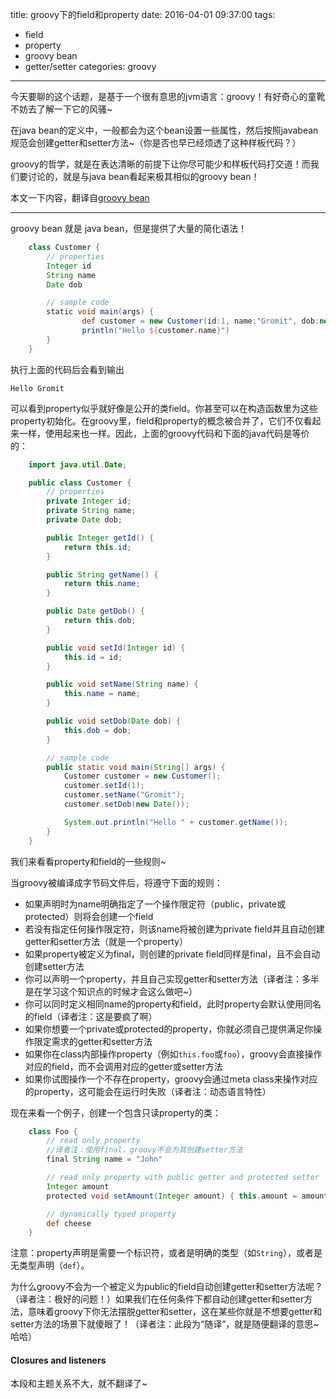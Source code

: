 title:  groovy下的field和property
date: 2016-04-01 09:37:00
tags:
- field
- property
- groovy bean
- getter/setter
categories: groovy
---

今天要聊的这个话题，是基于一个很有意思的jvm语言：groovy！有好奇心的童靴不妨去了解一下它的风骚~

在java bean的定义中，一般都会为这个bean设置一些属性，然后按照javabean规范会创建getter和setter方法~（你是否也早已经烦透了这种样板代码？）
<!--more-->
groovy的哲学，就是在表达清晰的前提下让你尽可能少和样板代码打交道！而我们要讨论的，就是与java bean看起来极其相似的groovy bean！

本文一下内容，翻译自[groovy bean](http://groovy.jmiguel.eu/groovy.codehaus.org/Groovy+Beans.html)

---

groovy bean 就是 java bean，但是提供了大量的简化语法！

```groovy
	class Customer {
		// properties
		Integer id
		String name
		Date dob

		// sample code
		static void main(args) {
				def customer = new Customer(id:1, name:"Gromit", dob:new Date())
				println("Hello ${customer.name}")
		}
	}
```
执行上面的代码后会看到输出

	Hello Gromit

可以看到property似乎就好像是公开的类field。你甚至可以在构造函数里为这些property初始化。在groovy里，field和property的概念被合并了，它们不仅看起来一样，使用起来也一样。因此，上面的groovy代码和下面的java代码是等价的：

```java
	import java.util.Date;

	public class Customer {
	    // properties
	    private Integer id;
	    private String name;
	    private Date dob;

	    public Integer getId() {
	        return this.id;
	    }

	    public String getName() {
	        return this.name;
	    }

	    public Date getDob() {
	        return this.dob;
	    }

	    public void setId(Integer id) {
	        this.id = id;
	    }

	    public void setName(String name) {
	        this.name = name;
	    }

	    public void setDob(Date dob) {
	        this.dob = dob;
	    }

	    // sample code
	    public static void main(String[] args) {
	        Customer customer = new Customer();
	        customer.setId(1);
	        customer.setName("Gromit");
	        customer.setDob(new Date());

	        System.out.println("Hello " + customer.getName());
	    }
	}
```

我们来看看property和field的一些规则~

当groovy被编译成字节码文件后，将遵守下面的规则：

- 如果声明时为name明确指定了一个操作限定符（public，private或protected）则将会创建一个field
- 若没有指定任何操作限定符，则该name将被创建为private field并且自动创建getter和setter方法（就是一个property）
- 如果property被定义为final，则创建的private field同样是final，且不会自动创建setter方法
- 你可以声明一个property，并且自己实现getter和setter方法（译者注：多半是在学习这个知识点的时候才会这么做吧~）
- 你可以同时定义相同name的property和field，此时property会默认使用同名的field（译者注：这是要疯了啊）
- 如果你想要一个private或protected的property，你就必须自己提供满足你操作限定需求的getter和setter方法
- 如果你在class内部操作property（例如`this.foo`或`foo`），groovy会直接操作对应的field，而不会调用对应的getter或setter方法
- 如果你试图操作一个不存在property，groovy会通过meta class来操作对应的property，这可能会在运行时失败（译者注：动态语言特性）

现在来看一个例子，创建一个包含只读property的类：

```groovy
	class Foo {
		// read only property
		//译者注：使用final，groovy不会为其创建setter方法
		final String name = "John"

		// read only property with public getter and protected setter
		Integer amount
		protected void setAmount(Integer amount) { this.amount = amount }

		// dynamically typed property
		def cheese
	}
```

注意：property声明是需要一个标识符，或者是明确的类型（如`String`），或者是无类型声明（`def`）。

为什么groovy不会为一个被定义为public的field自动创建getter和setter方法呢？（译者注：极好的问题！）如果我们在任何条件下都自动创建getter和setter方法，意味着groovy下你无法摆脱getter和setter，这在某些你就是不想要getter和setter方法的场景下就傻眼了！（译者注：此段为“随译”，就是随便翻译的意思~哈哈）

#### Closures and listeners

本段和主题关系不大，就不翻译了~

